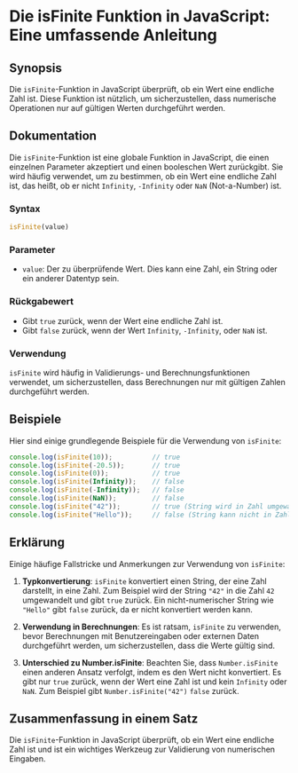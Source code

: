 <!--
Meta Description: # Die isFinite Funktion in JavaScript: Eine umfassende Anleitung ## Synopsis Die `isFinite`-Funktion in JavaScript überprüft, ob ein Wert eine endlich...
Meta Keywords: isfinite, zahl, ist, eine, wert
-->

# Die isFinite Funktion in JavaScript: Eine umfassende Anleitung

## Synopsis
Die `isFinite`-Funktion in JavaScript überprüft, ob ein Wert eine endliche Zahl ist. Diese Funktion ist nützlich, um sicherzustellen, dass numerische Operationen nur auf gültigen Werten durchgeführt werden.

## Dokumentation
Die `isFinite`-Funktion ist eine globale Funktion in JavaScript, die einen einzelnen Parameter akzeptiert und einen booleschen Wert zurückgibt. Sie wird häufig verwendet, um zu bestimmen, ob ein Wert eine endliche Zahl ist, das heißt, ob er nicht `Infinity`, `-Infinity` oder `NaN` (Not-a-Number) ist.

### Syntax
```javascript
isFinite(value)
```

### Parameter
- `value`: Der zu überprüfende Wert. Dies kann eine Zahl, ein String oder ein anderer Datentyp sein.

### Rückgabewert
- Gibt `true` zurück, wenn der Wert eine endliche Zahl ist.
- Gibt `false` zurück, wenn der Wert `Infinity`, `-Infinity`, oder `NaN` ist.

### Verwendung
`isFinite` wird häufig in Validierungs- und Berechnungsfunktionen verwendet, um sicherzustellen, dass Berechnungen nur mit gültigen Zahlen durchgeführt werden.

## Beispiele
Hier sind einige grundlegende Beispiele für die Verwendung von `isFinite`:

```javascript
console.log(isFinite(10));          // true
console.log(isFinite(-20.5));       // true
console.log(isFinite(0));           // true
console.log(isFinite(Infinity));    // false
console.log(isFinite(-Infinity));   // false
console.log(isFinite(NaN));         // false
console.log(isFinite("42"));        // true (String wird in Zahl umgewandelt)
console.log(isFinite("Hello"));     // false (String kann nicht in Zahl umgewandelt werden)
```

## Erklärung
Einige häufige Fallstricke und Anmerkungen zur Verwendung von `isFinite`:

1. **Typkonvertierung**: `isFinite` konvertiert einen String, der eine Zahl darstellt, in eine Zahl. Zum Beispiel wird der String `"42"` in die Zahl `42` umgewandelt und gibt `true` zurück. Ein nicht-numerischer String wie `"Hello"` gibt `false` zurück, da er nicht konvertiert werden kann.

2. **Verwendung in Berechnungen**: Es ist ratsam, `isFinite` zu verwenden, bevor Berechnungen mit Benutzereingaben oder externen Daten durchgeführt werden, um sicherzustellen, dass die Werte gültig sind.

3. **Unterschied zu Number.isFinite**: Beachten Sie, dass `Number.isFinite` einen anderen Ansatz verfolgt, indem es den Wert nicht konvertiert. Es gibt nur `true` zurück, wenn der Wert eine Zahl ist und kein `Infinity` oder `NaN`. Zum Beispiel gibt `Number.isFinite("42")` `false` zurück.

## Zusammenfassung in einem Satz
Die `isFinite`-Funktion in JavaScript überprüft, ob ein Wert eine endliche Zahl ist und ist ein wichtiges Werkzeug zur Validierung von numerischen Eingaben.